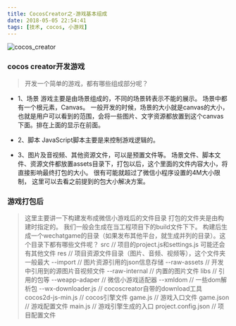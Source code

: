 ```yaml
---
title: CocosCreator之-游戏基本组成
date: 2018-05-05 22:54:41
tags: [技术, cocos, 小游戏]
---
```


![cocos_creator](/assets/cocos_creator.jpg)

### cocos creator开发游戏
> 开发一个简单的游戏，都有哪些组成部分呢？
+ 1、场景
游戏主要是由场景组成的，不同的场景转表示不能的展示。  场景中都有一个根元素，Canvas。 一般开发的时候，场景的大小就是canvas的大小，也就是用户可以看到的范围，会将一些图片、文字资源都放置到这个canvas下面。排在上面的显示在前面。

+ 2、脚本
JavaScript脚本主要是来控制游戏逻辑的。
<!-- more -->
+ 3、图片及音视频、其他资源文件，可以是预置文件等。
场景文件、脚本文件、资源文件都放置assets目录下，打包以后，这个里面的文件内容大小，将直接影响最终打包的大小。 很有可能就超过了微信小程序设置的4M大小限制， 这里可以去看之前提到的包大小解决方案。

### 游戏打包后

> 这里主要讲一下构建发布成微信小游戏后的文件目录
打包的文件夹是由构建时指定的。 我们一般会生成在当工程项目下的build文件下下。
构建后生成一个wechatgame的目录（如果发布其他平台，就生成并列的目录）。这个目录下都有哪些文件呢？
src     // 项目的project.js和settings.js 可能还会有其他文件
res     // 项目资源文件目录（图片、音频、视频等），这个文件夹一般最大
  --import  // 图片资源引用的json信息存储
  --raw-assets  // 开发中引用到的源图片音视频文件
  --raw-internal  // 内置的图片文件
libs    // 引用的包等
  --weapp-adaper  // 微信小游戏适配器
  --xmldom  // 一些dom解析包
  --wx-downloader.js  // cocoscreator自带的download工具
cocos2d-js-min.js     // cocos引擎文件
game.js   // 游戏入口文件
game.json // 游戏配置文件
main.js   // 游戏引擎生成的入口
project.config.json // 项目配置文件



